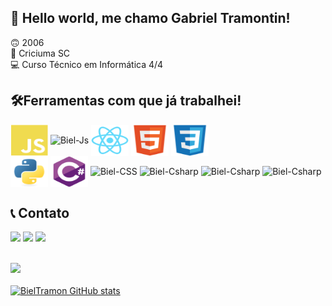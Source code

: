 ##  🤙 Hello world, me chamo Gabriel Tramontin!

🙃 2006<br>
📍 Criciuma SC<br>
💻 Curso Técnico em Informática 4/4<br>

## 🛠Ferramentas com que já trabalhei!
<div style="display: inline_block">
  <img align="center" alt="Biel-Js" height="50" width="60" src="https://raw.githubusercontent.com/devicons/devicon/master/icons/javascript/javascript-plain.svg">
  <img align="center" alt="Biel-Js" height="50" width="60" src="https://cdn.jsdelivr.net/gh/devicons/devicon@latest/icons/php/php-original.svg" />
  <img align="center" alt="Biel-React" height="50" width="60" src="https://raw.githubusercontent.com/devicons/devicon/master/icons/react/react-original.svg">
  <img align="center" alt="Biel-HTML" height="50" width="60" src="https://raw.githubusercontent.com/devicons/devicon/master/icons/html5/html5-original.svg">
  <img align="center" alt="Biel-CSS" height="50" width="60" src="https://raw.githubusercontent.com/devicons/devicon/master/icons/css3/css3-original.svg">
    <br>
  <img align="center" alt="Biel-Python" height="50" width="60" src="https://raw.githubusercontent.com/devicons/devicon/master/icons/python/python-original.svg">
  <img align="center" alt="Biel-Csharp" height="50" width="60" src="https://raw.githubusercontent.com/devicons/devicon/master/icons/csharp/csharp-original.svg">
  <img align="center" alt="Biel-CSS" height="50" width="60" src="https://cdn.jsdelivr.net/gh/devicons/devicon@latest/icons/cplusplus/cplusplus-original.svg" />
  <img align="center" alt="Biel-Csharp" height="50" width="60" src="https://cdn.jsdelivr.net/gh/devicons/devicon@latest/icons/mysql/mysql-original.svg" />
  <img  align="center" alt="Biel-Csharp" height="50" width="60" src="https://cdn.jsdelivr.net/gh/devicons/devicon@latest/icons/arduino/arduino-original-wordmark.svg" />
  <img align="center" alt="Biel-Csharp" height="50" width="60" src="https://cdn.jsdelivr.net/gh/devicons/devicon@latest/icons/firebase/firebase-original-wordmark.svg" />             
</div>

## 📞 Contato
<div> 
  <a href="https://www.instagram.com/gabriel_tramontin_/" target="_blank"><img src="https://img.shields.io/badge/-Instagram-%23E4405F?style=for-the-badge&logo=instagram&logoColor=white" target="_blank"></a>
  <a href = "mailto:gabrieljoaquim080706@gmail.com"><img src="https://img.shields.io/badge/-Gmail-%23333?style=for-the-badge&logo=gmail&logoColor=white" target="_blank"></a>
  <a href="https://br.linkedin.com/in/gabriel-tramontin-b41b90208?trk=people-guest_people_search-card" target="_blank"><img src="https://img.shields.io/badge/-LinkedIn-%230077B5?style=for-the-badge&logo=linkedin&logoColor=white" target="_blank"></a> 
</div>

<br><a href="https://github.com/BielTramon"><img  height="180em" src="https://github-readme-stats.vercel.app/api/top-langs/?username=BielTramon&layout=compact&theme=midnight-purple&show_icons=true" /><br>
<br>![BielTramon GitHub stats](https://github-readme-stats.vercel.app/api?username=BielTramon&theme=midnight-purple&show_icons=true)
<br>


          
            
          
